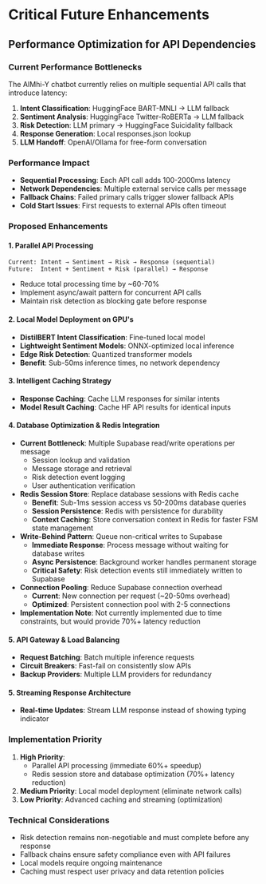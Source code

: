 # Critical Future Enhancements

## Performance Optimization for API Dependencies

### Current Performance Bottlenecks

The AIMhi-Y chatbot currently relies on multiple sequential API calls that introduce latency:

1. **Intent Classification**: HuggingFace BART-MNLI → LLM fallback
2. **Sentiment Analysis**: HuggingFace Twitter-RoBERTa → LLM fallback
3. **Risk Detection**: LLM primary → HuggingFace Suicidality fallback
4. **Response Generation**: Local responses.json lookup
5. **LLM Handoff**: OpenAI/Ollama for free-form conversation

### Performance Impact

- **Sequential Processing**: Each API call adds 100-2000ms latency
- **Network Dependencies**: Multiple external service calls per message
- **Fallback Chains**: Failed primary calls trigger slower fallback APIs
- **Cold Start Issues**: First requests to external APIs often timeout

### Proposed Enhancements

#### 1. Parallel API Processing

```
Current: Intent → Sentiment → Risk → Response (sequential)
Future:  Intent + Sentiment + Risk (parallel) → Response
```

- Reduce total processing time by ~60-70%
- Implement async/await pattern for concurrent API calls
- Maintain risk detection as blocking gate before response

#### 2. Local Model Deployment on GPU's

- **DistilBERT Intent Classification**: Fine-tuned local model
- **Lightweight Sentiment Models**: ONNX-optimized local inference
- **Edge Risk Detection**: Quantized transformer models
- **Benefit**: Sub-50ms inference times, no network dependency

#### 3. Intelligent Caching Strategy

- **Response Caching**: Cache LLM responses for similar intents
- **Model Result Caching**: Cache HF API results for identical inputs

#### 4. Database Optimization & Redis Integration

- **Current Bottleneck**: Multiple Supabase read/write operations per message
  - Session lookup and validation
  - Message storage and retrieval
  - Risk detection event logging
  - User authentication verification
- **Redis Session Store**: Replace database sessions with Redis cache
  - **Benefit**: Sub-1ms session access vs 50-200ms database queries
  - **Session Persistence**: Redis with persistence for durability
  - **Context Caching**: Store conversation context in Redis for faster FSM state management
- **Write-Behind Pattern**: Queue non-critical writes to Supabase
  - **Immediate Response**: Process message without waiting for database writes
  - **Async Persistence**: Background worker handles permanent storage
  - **Critical Safety**: Risk detection events still immediately written to Supabase
- **Connection Pooling**: Reduce Supabase connection overhead
  - **Current**: New connection per request (~20-50ms overhead)
  - **Optimized**: Persistent connection pool with 2-5 connections
- **Implementation Note**: Not currently implemented due to time constraints, but would provide 70%+ latency reduction

#### 5. API Gateway & Load Balancing

- **Request Batching**: Batch multiple inference requests
- **Circuit Breakers**: Fast-fail on consistently slow APIs
- **Backup Providers**: Multiple LLM providers for redundancy

#### 5. Streaming Response Architecture

- **Real-time Updates**: Stream LLM response instead of showing typing indicator

### Implementation Priority

1. **High Priority**:
   - Parallel API processing (immediate 60%+ speedup)
   - Redis session store and database optimization (70%+ latency reduction)
2. **Medium Priority**: Local model deployment (eliminate network calls)
3. **Low Priority**: Advanced caching and streaming (optimization)

### Technical Considerations

- Risk detection remains non-negotiable and must complete before any response
- Fallback chains ensure safety compliance even with API failures
- Local models require ongoing maintenance
- Caching must respect user privacy and data retention policies
